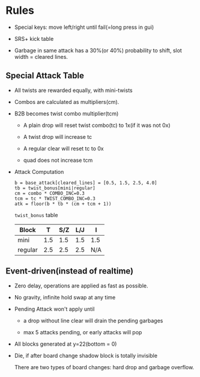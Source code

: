 # Rules

* Special keys: move left/right until fail(=long press in gui)

* SRS+ kick table

* Garbage in same attack has a 30%(or 40%) probability to shift,
slot width = cleared lines.

## Special Attack Table

* All twists are rewarded equally, with mini-twists

* Combos are calculated as multipliers(cm).

* B2B becomes twist combo multiplier(tcm)

	* A plain drop will reset twist combo(tc) to 1x(if it was not 0x)

	* A twist drop will increase tc

	* A regular clear will reset tc to 0x

	* quad does not increase tcm

* Attack Computation

	```
	b = base_attack[cleared_lines] = [0.5, 1.5, 2.5, 4.0]
	tb = twist_bonus[mini|regular]
	cm = combo * COMBO_INC=0.3
	tcm = tc * TWIST_COMBO_INC=0.3
	atk = floor(b * tb * (cm + tcm + 1))
	```

	`twist_bonus` table

	Block | T | S/Z | L/J | I
	--- | --- | --- | --- | ---
	mini | 1.5 | 1.5 | 1.5 | 1.5
	regular | 2.5 | 2.5 | 2.5 | N/A

## Event-driven(instead of realtime)

* Zero delay, operations are applied as fast as possible.

* No gravity, infinite hold swap at any time

* Pending Attack won't apply until

	* a drop without line clear will drain the pending garbages

	* max 5 attacks pending, or early attacks will pop

* All blocks generated at y=22(bottom = 0)

* Die, if after board change shadow block is totally invisible

	There are two types of board changes: hard drop and garbage overflow.
